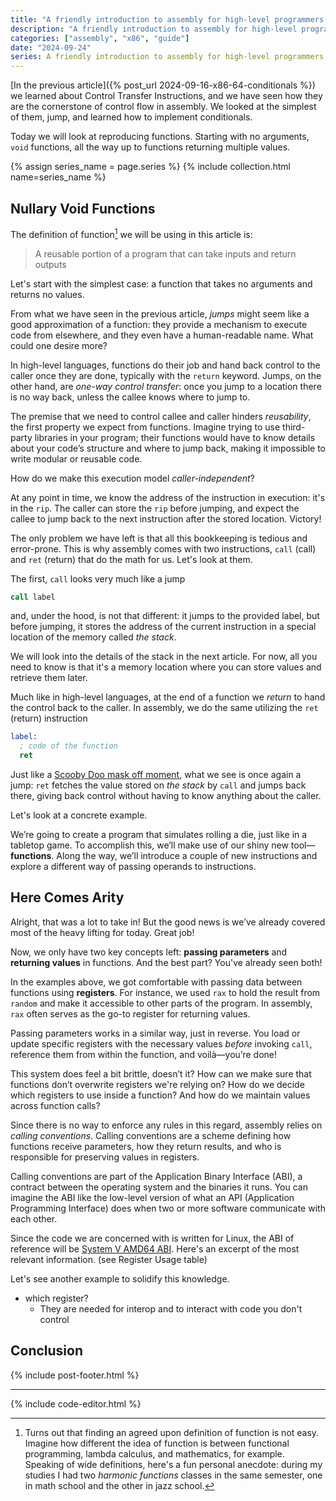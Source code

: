 ```yaml
---
title: "A friendly introduction to assembly for high-level programmers — Functions"
description: "A friendly introduction to assembly for high-level programmers — Functions"
categories: ["assembly", "x86", "guide"]
date: "2024-09-24"
series: A friendly introduction to assembly for high-level programmers
---
```


[In the previous article]({% post_url 2024-09-16-x86-64-conditionals %}) we learned about Control Transfer Instructions, and we have seen how they are the cornerstone of control flow in assembly. We looked at the simplest of them, jump, and learned how to implement conditionals.

Today we will look at reproducing functions. Starting with no arguments, `void` functions, all the way up to functions returning multiple values.

{% assign series_name = page.series %} {% include collection.html name=series_name %}

## Nullary Void Functions

The definition of function[^1] we will be using in this article is:

> A reusable portion of a program that can take inputs and return outputs

Let's start with the simplest case: a function that takes no arguments and returns no values.

From what we have seen in the previous article, _jumps_ might seem like a good approximation of a function: they provide a mechanism to execute code from elsewhere, and they even have a human-readable name. What could one desire more?

In high-level languages, functions do their job and hand back control to the caller once they are done, typically with the `return` keyword. Jumps, on the other hand, are _one-way control transfer_: once you jump to a location there is no way back, unless the callee knows where to jump to.

The premise that we need to control callee and caller hinders _reusability_, the first property we expect from functions. Imagine trying to use third-party libraries in your program; their functions would have to know details about your code’s structure and where to jump back, making it impossible to write modular or reusable code.

How do we make this execution model _caller-independent_? 

At any point in time, we know the address of the instruction in execution: it's in the `rip`. The caller can store the `rip` before jumping, and expect the callee to jump back to the next instruction after the stored location. Victory!

The only problem we have left is that all this bookkeeping is tedious and error-prone. This is why assembly comes with two instructions, `call` (call) and `ret` (return) that do the math for us. Let's look at them.

The first, `call` looks very much like a jump
```nasm
call label
```
and, under the hood, is not that different: it jumps to the provided label, but before jumping, it stores the address of the current instruction in a special location of the memory called _the stack_. 

We will look into the details of the stack in the next article. For now, all you need to know is that it's a memory location where you can store values and retrieve them later.

Much like in high-level languages, at the end of a function we _return_ to hand the control back to the caller. In assembly, we do the same utilizing the `ret` (return) instruction
```nasm
label:
  ; code of the function
  ret
```
Just like a [Scooby Doo mask off moment](https://www.youtube.com/watch?v=L0ozIHomn8Q&t=174s), what we see is once again a jump: `ret` fetches the value stored on _the stack_ by `call` and jumps back there, giving back control without having to know anything about the caller. 

Let's look at a concrete example. 

We’re going to create a program that simulates rolling a die, just like in a tabletop game. To accomplish this, we’ll make use of our shiny new tool—**functions**. Along the way, we’ll introduce a couple of new instructions and explore a different way of passing operands to instructions.

<code-editor exercise="03-nullary-functions.asm"></code-editor>

## Here Comes Arity

Alright, that was a lot to take in! But the good news is we’ve already covered most of the heavy lifting for today. Great job!

Now, we only have two key concepts left: **passing parameters** and **returning values** in functions. And the best part? You've already seen both!

In the examples above, we got comfortable with passing data between functions using **registers**. For instance, we used `rax` to hold the result from `random` and make it accessible to other parts of the program. In assembly, `rax` often serves as the go-to register for returning values.

Passing parameters works in a similar way, just in reverse. You load or update specific registers with the necessary values _before_ invoking `call`, reference them from within the function, and voilà—you’re done!

This system does feel a bit brittle, doesn’t it? How can we make sure that functions don’t overwrite registers we're relying on? How do we decide which registers to use inside a function? And how do we maintain values across function calls?

Since there is no way to enforce any rules in this regard, assembly relies on _calling conventions_. Calling conventions are a scheme defining how functions receive parameters, how they return results, and who is responsible for preserving values in registers.

Calling conventions are part of the Application Binary Interface (ABI), a contract between the operating system and the binaries it runs. You can imagine the ABI like the low-level version of what an API (Application Programming Interface) does when two or more software communicate with each other.

Since the code we are concerned with is written for Linux, the ABI of reference will be [System V AMD64 ABI](https://gitlab.com/x86-psABIs/x86-64-ABI/-/jobs/artifacts/master/raw/x86-64-ABI/abi.pdf?job=build). Here's an excerpt of the most relevant information. (see Register Usage table)


Let's see another example to solidify this knowledge.

* which register?
  * They are needed for interop and to interact with code you don't control

## Conclusion

{% include post-footer.html %}

---

[^1]: Turns out that finding an agreed upon definition of function is not easy. Imagine how different the idea of function is between functional programming, lambda calculus, and mathematics, for example. Speaking of wide definitions, here's a fun personal anecdote: during my studies I had two _harmonic functions_ classes in the same semester, one in math school and the other in jazz school.

[^2]: 

{% include code-editor.html %}

